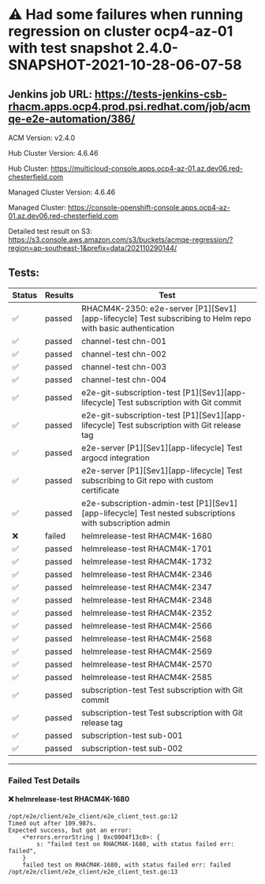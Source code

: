 # :warning: Had some failures when running regression on cluster ocp4-az-01 with test snapshot 2.4.0-SNAPSHOT-2021-10-28-06-07-58 

## Jenkins job URL: https://tests-jenkins-csb-rhacm.apps.ocp4.prod.psi.redhat.com/job/acmqe-e2e-automation/386/


ACM Version: v2.4.0

Hub Cluster Version: 4.6.46

Hub Cluster: https://multicloud-console.apps.ocp4-az-01.az.dev06.red-chesterfield.com

Managed Cluster Version: 4.6.46

Managed Cluster: https://console-openshift-console.apps.ocp4-az-01.az.dev06.red-chesterfield.com

Detailed test result on S3: https://s3.console.aws.amazon.com/s3/buckets/acmqe-regression/?region=ap-southeast-1&prefix=data/202110290144/

## Tests:

|Status|Results|Test|
|---|---|---|
| :white_check_mark: | passed | RHACM4K-2350: e2e-server [P1][Sev1][app-lifecycle] Test subscribing to Helm repo with basic authentication |
| :white_check_mark: | passed | channel-test chn-001 |
| :white_check_mark: | passed | channel-test chn-002 |
| :white_check_mark: | passed | channel-test chn-003 |
| :white_check_mark: | passed | channel-test chn-004 |
| :white_check_mark: | passed | e2e-git-subscription-test [P1][Sev1][app-lifecycle] Test subscription with Git commit |
| :white_check_mark: | passed | e2e-git-subscription-test [P1][Sev1][app-lifecycle] Test subscription with Git release tag |
| :white_check_mark: | passed | e2e-server [P1][Sev1][app-lifecycle] Test argocd integration |
| :white_check_mark: | passed | e2e-server [P1][Sev1][app-lifecycle] Test subscribing to Git repo with custom certificate |
| :white_check_mark: | passed | e2e-subscription-admin-test [P1][Sev1][app-lifecycle] Test nested subscriptions with subscription admin |
| :x: | failed | helmrelease-test RHACM4K-1680 |
| :white_check_mark: | passed | helmrelease-test RHACM4K-1701 |
| :white_check_mark: | passed | helmrelease-test RHACM4K-1732 |
| :white_check_mark: | passed | helmrelease-test RHACM4K-2346 |
| :white_check_mark: | passed | helmrelease-test RHACM4K-2347 |
| :white_check_mark: | passed | helmrelease-test RHACM4K-2348 |
| :white_check_mark: | passed | helmrelease-test RHACM4K-2352 |
| :white_check_mark: | passed | helmrelease-test RHACM4K-2566 |
| :white_check_mark: | passed | helmrelease-test RHACM4K-2568 |
| :white_check_mark: | passed | helmrelease-test RHACM4K-2569 |
| :white_check_mark: | passed | helmrelease-test RHACM4K-2570 |
| :white_check_mark: | passed | helmrelease-test RHACM4K-2585 |
| :white_check_mark: | passed | subscription-test Test subscription with Git commit |
| :white_check_mark: | passed | subscription-test Test subscription with Git release tag |
| :white_check_mark: | passed | subscription-test sub-001 |
| :white_check_mark: | passed | subscription-test sub-002 |


---

### Failed Test Details

#### :x: helmrelease-test RHACM4K-1680

```
/opt/e2e/client/e2e_client/e2e_client_test.go:12
Timed out after 109.987s.
Expected success, but got an error:
    <*errors.errorString | 0xc0004f13c0>: {
        s: "failed test on RHACM4K-1680, with status failed err: failed",
    }
    failed test on RHACM4K-1680, with status failed err: failed
/opt/e2e/client/e2e_client/e2e_client_test.go:13
```

